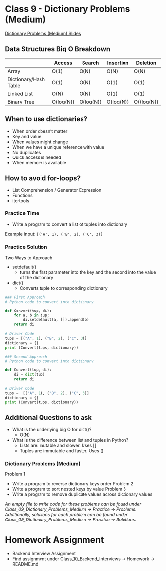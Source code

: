 # Class 9 - Dictionary Problems (Medium)

[Dictionary Problems (Medium) Slides](https://docs.google.com/presentation/d/16dELSSybPUuIt23023xl9Zjt340BntvApVPdf0S1WdE/edit?usp=sharing)
## Data Structures Big O Breakdown

| | Access | Search | Insertion | Deletion |
| --- | --- | --- | --- | --- |
| Array | O(1) | O(N) | O(N) | O(N) |
| Dictionary/Hash Table | O(1) | O(N) | O(1) | O(1) |
| Linked List | O(N) | O(N) | O(1) | O(1) |
| Binary Tree | O(log(N)) | O(log(N)) | O(log(N)) | O((log(N)) |

## When to use dictionaries?
- When order doesn’t matter
- Key and value
- When values might change
- When we have a unique reference with value
- No duplicates
- Quick access is needed
- When memory is available

## How to avoid for-loops?
- List Comprehension / Generator Expression
- Functions
- itertools

### Practice Time
- Write a program to convert a list of tuples into dictionary

Example input: `[('A', 1), ('B', 2), ('C', 3)]`

### Practice Solution
Two Ways to Approach
- setdefault() 
    - turns the first parameter into the key and the second into the value of the dictionary
- dict()
    - Converts tuple to corresponding dictionary

```python
### First Approach
# Python code to convert into dictionary

def Convert(tup, di):
	for a, b in tup:
		di.setdefault(a, []).append(b)
	return di
	
# Driver Code	
tups = [("A", 1), ("B", 2), ("C", 3)]
dictionary = {}
print (Convert(tups, dictionary))
```

```python
### Second Approach
# Python code to convert into dictionary

def Convert(tup, di):
	di = dict(tup)
	return di
	
# Driver Code
tups =  [("A", 1), ("B", 2), ("C", 3)]
dictionary = {}
print (Convert(tups, dictionary))
```

## Additional Questions to ask
- What is the underlying big O for dict()?
    - O(N)
- What is the difference between list and tuples in Python?
    - Lists are: mutable and slower. Uses []
    - Tuples are: immutable and faster. Uses ()


### Dictionary Problems (Medium)
Problem 1
- Write a program to reverse dictionary keys order
Problem 2
- Write a program to sort nested keys by value
Problem 3
- Write a program to remove duplicate values across dictionary values
		
*An empty file to write code for these problems can be found under Class_09_Dictionary_Problems_Medium -> Practice -> Problems. Additionally, solutions for each problem can be found under Class_09_Dictionary_Problems_Medium -> Practice -> Solutions.*

# Homework Assignment
- Backend Interview Assignment
- Find assignment under Class_10_Backend_Interviews -> Homework -> README.md